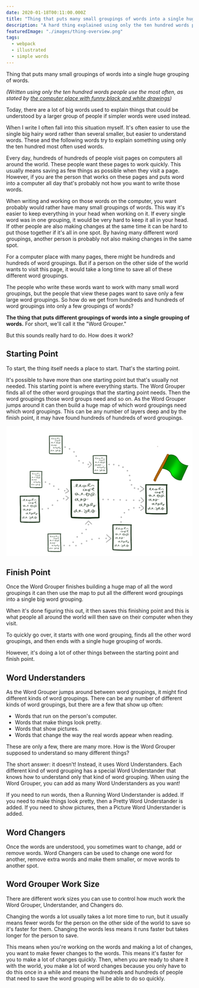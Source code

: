 ```yaml
---
date: 2020-01-18T00:11:00.000Z
title: "Thing that puts many small groupings of words into a single huge grouping of words"
description: "A hard thing explained using only the ten hundred words people use the most often."
featuredImage: "./images/thing-overview.png"
tags:
  - webpack
  - illustrated
  - simple words
---
```


Thing that puts many small groupings of words into a single huge grouping of words.

_(Written using only the ten hundred words people use the most often, as stated by [the computer place with funny black and white drawings](https://xkcd.com/simplewriter))_

Today, there are a lot of big words used to explain things that could be understood by a larger group of people if simpler words were used instead. 

When I write I often fall into this situation myself. It's often easier to use the single big hairy word rather than several smaller, but easier to understand words. These and the following words try to explain something using only the ten hundred most often used words.

Every day, hundreds of hundreds of people visit pages on computers all around the world. These people want these pages to work quickly. This usually means saving as few things as possible when they visit a page. However, if you are the person that works on these pages and puts word into a computer all day that's probably not how you want to write those words.

When writing and working on those words on the computer, you want probably would rather have many small groupings of words. This way it's easier to keep everything in your head when working on it. If every single word was in one grouping, it would be very hard to keep it all in your head. If other people are also making changes at the same time it can be hard to put those together if it's all in one spot. By having many different word groupings, another person is probably not also making changes in the same spot.

For a computer place with many pages, there might be hundreds and hundreds of word groupings. But if a person on the other side of the world wants to visit this page, it would take a long time to save all of these different word groupings. 

The people who write these words want to work with many small word groupings, but the people that view these pages want to save only a few large word groupings. So how do we get from hundreds and hundreds of word groupings into only a few groupings of words? 

**The thing that puts different groupings of words into a single grouping of words.** For short, we'll call it the "Word Grouper."

But this sounds really hard to do. How does it work?

## Starting Point

To start, the thing itself needs a place to start. That's the starting point.

It's possible to have more than one starting point but that's usually not needed. This starting point is where everything starts. The Word Grouper finds all of the other word groupings that the starting point needs. Then the word groupings those word groups need and so on. As the Word Grouper jumps around it can then build a huge map of which word groupings need which word groupings. This can be any number of layers deep and by the finish point, it may have found hundreds of hundreds of word groupings.

![Starting Line](./images/starting-line.png)

## Finish Point

Once the Word Grouper finishes building a huge map of all the word groupings it can then use the map to put all the different word groupings into a single big word grouping.

When it's done figuring this out, it then saves this finishing point and this is what people all around the world will then save on their computer when they visit.

To quickly go over, it starts with one word grouping, finds all the other word groupings, and then ends with a single huge grouping of words.

However, it's doing a lot of other things between the starting point and finish point.

## Word Understanders

As the Word Grouper jumps around between word groupings, it might find different kinds of word groupings. There can be any number of different kinds of word groupings, but there are a few that show up often:

- Words that run on the person's computer.
- Words that make things look pretty.
- Words that show pictures.
- Words that change the way the real words appear when reading.

These are only a few, there are many more. How is the Word Grouper supposed to understand so many different things? 

The short answer: it doesn't! Instead, it uses Word Understanders. Each different kind of word grouping has a special Word Understander that knows how to understand only that kind of word grouping. When using the Word Grouper, you can add as many Word Understanders as you want!

If you need to run words, then a Running Word Understander is added. If you need to make things look pretty, then a Pretty Word Understander is added. If you need to show pictures, then a Picture Word Understander is added. 

## Word Changers

Once the words are understood, you sometimes want to change, add or remove words. Word Changers can be used to change one word for another, remove extra words and make them smaller, or move words to another spot.

## Word Grouper Work Size

There are different work sizes you can use to control how much work the Word Grouper, Understander, and Changers do.

Changing the words a lot usually takes a lot more time to run, but it usually means fewer words for the person on the other side of the world to save so it's faster for them. Changing the words less means it runs faster but takes longer for the person to save. 

This means when you're working on the words and making a lot of changes, you want to make fewer changes to the words. This means it's faster for you to make a lot of changes quickly. Then, when you are ready to share it with the world, you make a lot of word changes because you only have to do this once in a while and means the hundreds and hundreds of people that need to save the word grouping will be able to do so quickly.